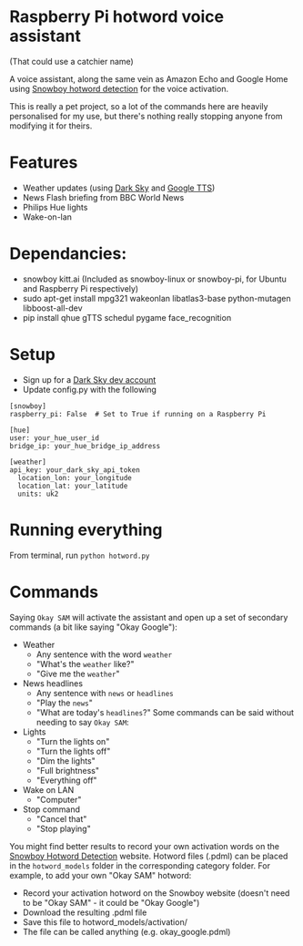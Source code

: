 # Raspberry Pi hotword voice assistant
(That could use a catchier name)

A voice assistant, along the same vein as Amazon Echo and Google Home using
[Snowboy hotword detection](https://snowboy.kitt.ai/) for the voice activation.

This is really a pet project, so a lot of the commands here are heavily 
personalised for my use, but there's nothing really stopping anyone from modifying
it for theirs.


# Features
- Weather updates (using [Dark Sky](https://darksky.net/dev/) and 
[Google TTS](https://pypi.python.org/pypi/gTTS))
- News Flash briefing from BBC World News
- Philips Hue lights
- Wake-on-lan


# Dependancies:
- snowboy kitt.ai (Included as snowboy-linux or snowboy-pi, for Ubuntu and 
Raspberry Pi respectively)
- sudo apt-get install mpg321 wakeonlan libatlas3-base python-mutagen libboost-all-dev
- pip install qhue gTTS schedul pygame face_recognition

# Setup
- Sign up for a [Dark Sky dev account](https://darksky.net/dev/)
- Update config.py with the following

```
[snowboy]
raspberry_pi: False  # Set to True if running on a Raspberry Pi

[hue]
user: your_hue_user_id
bridge_ip: your_hue_bridge_ip_address

[weather]
api_key: your_dark_sky_api_token
  location_lon: your_longitude
  location_lat: your_latitude
  units: uk2
  ```

# Running everything
From terminal, run `python hotword.py`

# Commands
Saying `Okay SAM` will activate the assistant and open up a set of secondary commands (a bit like saying "Okay Google"):
 - Weather
   - Any sentence with  the word `weather`
   - "What's the `weather` like?"
   - "Give me the `weather`"
- News headlines
  - Any sentence with `news` or `headlines`
  - "Play the `news`"
  - "What are today's `headlines`?"
Some commands can be said without needing to say `Okay SAM`:
- Lights
  - "Turn the lights on"
  - "Turn the lights off"
  - "Dim the lights"
  - "Full brightness"
  - "Everything off"
- Wake on LAN
  - "Computer"
- Stop command
  - "Cancel that"
  - "Stop playing"

You might find better results to record your own activation words on the [Snowboy Hotword Detection](https://snowboy.kitt.ai) website.  Hotword files (.pdml) can be placed in the `hotword_models` folder in the corresponding category folder.  For example, to add your own "Okay SAM" hotword:
- Record your activation hotword on the Snowboy website (doesn't need to be "Okay SAM" - it could be "Okay Google")
- Download the resulting .pdml file
- Save this file to hotword_models/activation/
- The file can be called anything (e.g. okay_google.pdml)
